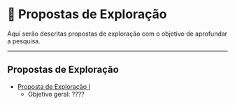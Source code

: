# 🔬 Propostas de Exploração

Aqui serão descritas propostas de exploração com o objetivo de aprofundar a pesquisa.

---

## Propostas de Exploração

- [Proposta de Exploração I](propota_exploracao_um.md)
	- Objetivo geral: ????
